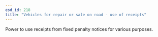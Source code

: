 ```yaml
---
esd_id: 218
title: "Vehicles for repair or sale on road - use of receipts"
---
```


Power to use receipts from fixed penalty notices for various purposes. 

